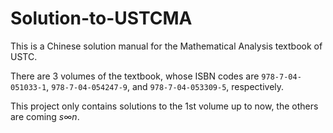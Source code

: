 # Solution-to-USTCMA

This is a Chinese solution manual for the Mathematical Analysis textbook of USTC.

There are 3 volumes of the textbook, whose ISBN codes are `978-7-04-051033-1`, `978-7-04-054247-9`, and `978-7-04-053309-5`, respectively.

This project only contains solutions to the 1st volume up to now, the others are coming $s \infty n$.
